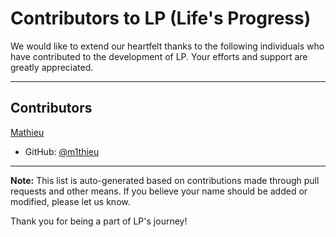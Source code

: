 # Contributors to LP (Life's Progress)

We would like to extend our heartfelt thanks to the following individuals who have contributed to the development of LP. Your efforts and support are greatly appreciated.

---

## Contributors

[Mathieu](https://github.com/m1thieu)
   - GitHub: [@m1thieu](https://github.com/m1thieu)

---

**Note:** This list is auto-generated based on contributions made through pull requests and other means. If you believe your name should be added or modified, please let us know.

Thank you for being a part of LP's journey!
